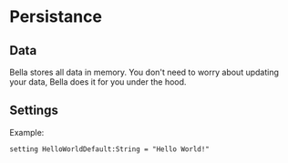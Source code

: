 # Persistance

## Data

Bella stores all data in memory. You don't need to worry about updating your data, Bella does it for you under the hood.

## Settings

Example:

```bella
setting HelloWorldDefault:String = "Hello World!"
```
